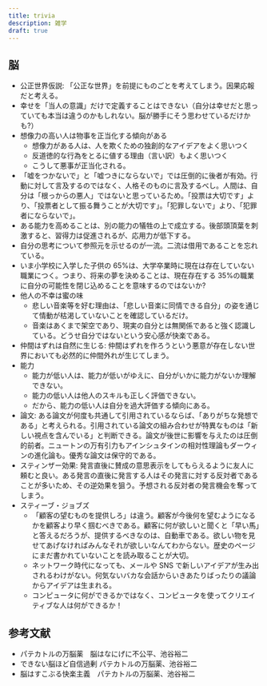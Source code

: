 ```yaml
---
title: trivia
description: 雑学
draft: true
---
```


## 脳

- 公正世界仮説: 「公正な世界」を前提にものごとを考えてしまう。因果応報だと考える。
- 幸せを「当人の意識」だけで定義することはできない（自分は幸せだと思っていても本当は違うのかもしれない。脳が勝手にそう思わせているだけかも?）
- 想像力の高い人は物事を正当化する傾向がある
  - 想像力がある人は、人を欺くための独創的なアイデアをよく思いつく
  - 反道徳的な行為をとるに値する理由（言い訳）もよく思いつく
  - こうして悪事が正当化される。
- 「嘘をつかないで」と「嘘つきにならないで」では圧倒的に後者が有効。行動に対して言及するのではなく、人格そのものに言及するべし。人間は、自分は「根っからの悪人」ではないと思っているため。「投票は大切です」より、「投票者として振る舞うことが大切です」。「犯罪しないで」より、「犯罪者にならないで」。
- ある能力を高めることは、別の能力の犠牲の上で成立する。後部頭頂葉を刺激すると、習得力は促進されるが、応用力が低下する。
- 自分の思考について参照元を示せるのが一流。二流は借用であることを忘れている。
- いま小学校に入学した子供の 65%は、大学卒業時に現在は存在していない職業につく。つまり、将来の夢を決めることは、現在存在する 35%の職業に自分の可能性を閉じ込めることを意味するのではないか?
- 他人の不幸は蜜の味
  - 悲しい音楽等を好む理由は、「悲しい音楽に同情できる自分」の姿を通じて情動が枯渇していないことを確認しているだけ。
  - 音楽はあくまで架空であり、現実の自分とは無関係であると強く認識している。どうせ自分ではないという安心感が快楽である。
- 仲間はずれは自然に生じる: 仲間はずれを作ろうという悪意が存在しない世界においても必然的に仲間外れが生じてしまう。
- 能力
  - 能力が低い人は、能力が低いがゆえに、自分がいかに能力がないか理解できない。
  - 能力の低い人は他人のスキルも正しく評価できない。
  - だから、能力の低い人は自分を過大評価する傾向にある。
- 論文: ある論文が何度も共通して引用されているならば、「ありがちな発想である」と考えられる。引用されている論文の組み合わせが特異なものは「新しい視点を含んでいる」と判断できる。論文が後世に影響を与えたのは圧倒的前者。ニュートンの万有引力もアインシュタインの相対性理論もダーウィンの進化論も。優秀な論文は保守的である。
- スティンザー効果: 発言直後に賛成の意思表示をしてもらえるように友人に頼むと良い。ある発言の直後に発言する人はその発言に対する反対者であることが多いため、その逆効果を狙う。予想される反対者の発言機会を奪ってしまう。
- スティーブ・ジョブズ
  - 「顧客の望むものを提供しろ」は違う。顧客が今後何を望むようになるかを顧客より早く掴むべきである。顧客に何が欲しいと聞くと「早い馬」と答えるだろうが、提供するべきなのは、自動車である。欲しい物を見せてあげなければみんなそれが欲しいなんてわからない。歴史のページにまだ書かれていないことを読み取ることが大切。
  - ネットワーク時代になっても、メールや SNS で新しいアイデアが生み出されるわけがない。何気ないバカな会話からいきあたりばったりの議論からアイデアは生まれる。
  - コンピュータに何ができるかではなく、コンピュータを使ってクリエイティブな人は何ができるか！

## 参考文献

- パテカトルの万脳薬　脳はなにげに不公平、池谷裕二
- できない脳ほど自信過剰 パテカトルの万脳薬、池谷裕二
- 脳はすこぶる快楽主義　パテカトルの万脳薬、池谷裕二

